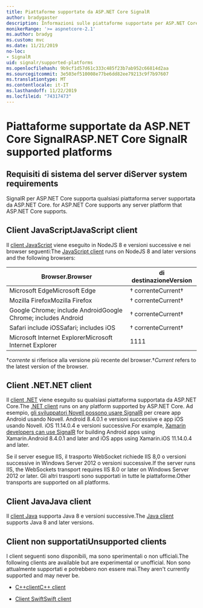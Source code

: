 ```yaml
---
title: Piattaforme supportate da ASP.NET Core SignalR
author: bradygaster
description: Informazioni sulle piattaforme supportate per ASP.NET Core SignalR.
monikerRange: '>= aspnetcore-2.1'
ms.author: bradyg
ms.custom: mvc
ms.date: 11/21/2019
no-loc:
- SignalR
uid: signalr/supported-platforms
ms.openlocfilehash: 9b9cf1d57d61c333c485f23b7ab952c66814d2aa
ms.sourcegitcommit: 3e503ef510008e77be6dd82ee79213c9f7b97607
ms.translationtype: MT
ms.contentlocale: it-IT
ms.lasthandoff: 11/22/2019
ms.locfileid: "74317473"
---
```

# <a name="aspnet-core-opno-locsignalr-supported-platforms"></a><span data-ttu-id="6b1b4-103">Piattaforme supportate da ASP.NET Core SignalR</span><span class="sxs-lookup"><span data-stu-id="6b1b4-103">ASP.NET Core SignalR supported platforms</span></span>

## <a name="server-system-requirements"></a><span data-ttu-id="6b1b4-104">Requisiti di sistema del server di</span><span class="sxs-lookup"><span data-stu-id="6b1b4-104">Server system requirements</span></span>

SignalR<span data-ttu-id="6b1b4-105"> per ASP.NET Core supporta qualsiasi piattaforma server supportata da ASP.NET Core.</span><span class="sxs-lookup"><span data-stu-id="6b1b4-105"> for ASP.NET Core supports any server platform that ASP.NET Core supports.</span></span>

## <a name="javascript-client"></a><span data-ttu-id="6b1b4-106">Client JavaScript</span><span class="sxs-lookup"><span data-stu-id="6b1b4-106">JavaScript client</span></span>

<span data-ttu-id="6b1b4-107">Il [client JavaScript](xref:signalr/javascript-client) viene eseguito in NodeJS 8 e versioni successive e nei browser seguenti:</span><span class="sxs-lookup"><span data-stu-id="6b1b4-107">The [JavaScript client](xref:signalr/javascript-client) runs on NodeJS 8 and later versions and the following browsers:</span></span>

| <span data-ttu-id="6b1b4-108">Browser.</span><span class="sxs-lookup"><span data-stu-id="6b1b4-108">Browser</span></span>                         | <span data-ttu-id="6b1b4-109">di destinazione</span><span class="sxs-lookup"><span data-stu-id="6b1b4-109">Version</span></span>         |
| ------------------------------- | --------------- |
| <span data-ttu-id="6b1b4-110">Microsoft Edge</span><span class="sxs-lookup"><span data-stu-id="6b1b4-110">Microsoft Edge</span></span>                  | <span data-ttu-id="6b1b4-111">&dagger; corrente</span><span class="sxs-lookup"><span data-stu-id="6b1b4-111">Current&dagger;</span></span> |
| <span data-ttu-id="6b1b4-112">Mozilla Firefox</span><span class="sxs-lookup"><span data-stu-id="6b1b4-112">Mozilla Firefox</span></span>                 | <span data-ttu-id="6b1b4-113">&dagger; corrente</span><span class="sxs-lookup"><span data-stu-id="6b1b4-113">Current&dagger;</span></span> |
| <span data-ttu-id="6b1b4-114">Google Chrome; include Android</span><span class="sxs-lookup"><span data-stu-id="6b1b4-114">Google Chrome; includes Android</span></span> | <span data-ttu-id="6b1b4-115">&dagger; corrente</span><span class="sxs-lookup"><span data-stu-id="6b1b4-115">Current&dagger;</span></span> |
| <span data-ttu-id="6b1b4-116">Safari include iOS</span><span class="sxs-lookup"><span data-stu-id="6b1b4-116">Safari; includes iOS</span></span>            | <span data-ttu-id="6b1b4-117">&dagger; corrente</span><span class="sxs-lookup"><span data-stu-id="6b1b4-117">Current&dagger;</span></span> |
| <span data-ttu-id="6b1b4-118">Microsoft Internet Explorer</span><span class="sxs-lookup"><span data-stu-id="6b1b4-118">Microsoft Internet Explorer</span></span>     | <span data-ttu-id="6b1b4-119">11</span><span class="sxs-lookup"><span data-stu-id="6b1b4-119">11</span></span>              |

<span data-ttu-id="6b1b4-120">&dagger;*corrente* si riferisce alla versione più recente del browser.</span><span class="sxs-lookup"><span data-stu-id="6b1b4-120">&dagger;*Current* refers to the latest version of the browser.</span></span>

## <a name="net-client"></a><span data-ttu-id="6b1b4-121">Client .NET</span><span class="sxs-lookup"><span data-stu-id="6b1b4-121">.NET client</span></span>

<span data-ttu-id="6b1b4-122">Il [client .NET](xref:signalr/dotnet-client) viene eseguito su qualsiasi piattaforma supportata da ASP.NET Core.</span><span class="sxs-lookup"><span data-stu-id="6b1b4-122">The [.NET client](xref:signalr/dotnet-client) runs on any platform supported by ASP.NET Core.</span></span> <span data-ttu-id="6b1b4-123">Ad esempio, [gli sviluppatori Novell possono usare SignalR](https://github.com/aspnet/Announcements/issues/305) per creare app Android usando Novell. Android 8.4.0.1 e versioni successive e app iOS usando Novell. iOS 11.14.0.4 e versioni successive.</span><span class="sxs-lookup"><span data-stu-id="6b1b4-123">For example, [Xamarin developers can use SignalR](https://github.com/aspnet/Announcements/issues/305) for building Android apps using Xamarin.Android 8.4.0.1 and later and iOS apps using Xamarin.iOS 11.14.0.4 and later.</span></span>

<span data-ttu-id="6b1b4-124">Se il server esegue IIS, il trasporto WebSocket richiede IIS 8,0 o versioni successive in Windows Server 2012 o versioni successive.</span><span class="sxs-lookup"><span data-stu-id="6b1b4-124">If the server runs IIS, the WebSockets transport requires IIS 8.0 or later on Windows Server 2012 or later.</span></span> <span data-ttu-id="6b1b4-125">Gli altri trasporti sono supportati in tutte le piattaforme.</span><span class="sxs-lookup"><span data-stu-id="6b1b4-125">Other transports are supported on all platforms.</span></span>

## <a name="java-client"></a><span data-ttu-id="6b1b4-126">Client Java</span><span class="sxs-lookup"><span data-stu-id="6b1b4-126">Java client</span></span>

<span data-ttu-id="6b1b4-127">Il [client Java](xref:signalr/java-client) supporta Java 8 e versioni successive.</span><span class="sxs-lookup"><span data-stu-id="6b1b4-127">The [Java client](xref:signalr/java-client) supports Java 8 and later versions.</span></span>

## <a name="unsupported-clients"></a><span data-ttu-id="6b1b4-128">Client non supportati</span><span class="sxs-lookup"><span data-stu-id="6b1b4-128">Unsupported clients</span></span>

<span data-ttu-id="6b1b4-129">I client seguenti sono disponibili, ma sono sperimentali o non ufficiali.</span><span class="sxs-lookup"><span data-stu-id="6b1b4-129">The following clients are available but are experimental or unofficial.</span></span> <span data-ttu-id="6b1b4-130">Non sono attualmente supportati e potrebbero non essere mai.</span><span class="sxs-lookup"><span data-stu-id="6b1b4-130">They aren't currently supported and may never be.</span></span>

* <span data-ttu-id="6b1b4-131">[C++client](https://github.com/aspnet/SignalR/tree/master/clients/cpp)</span><span class="sxs-lookup"><span data-stu-id="6b1b4-131">[C++ client](https://github.com/aspnet/SignalR/tree/master/clients/cpp)</span></span>

* <span data-ttu-id="6b1b4-132">[Client Swift](https://github.com/moozzyk/SignalR-Client-Swift)</span><span class="sxs-lookup"><span data-stu-id="6b1b4-132">[Swift client](https://github.com/moozzyk/SignalR-Client-Swift)</span></span>

